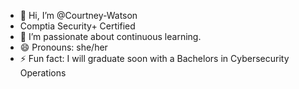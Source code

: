 - 👋 Hi, I’m @Courtney-Watson
- Comptia Security+ Certified
- 🌱 I’m passionate about continuous learning.
- 😄 Pronouns: she/her
- ⚡ Fun fact: I will graduate soon with a Bachelors in Cybersecurity Operations

<!---
Courtney-Watson/Courtney-Watson is a ✨ special ✨ repository because its `README.md` (this file) appears on your GitHub profile.
You can click the Preview link to take a look at your changes.
--->
